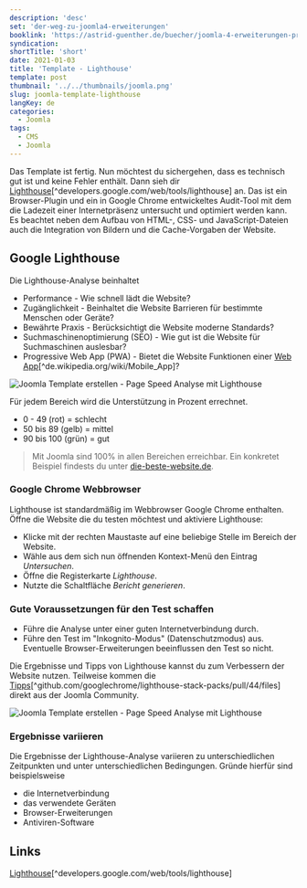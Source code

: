 ```yaml
---
description: 'desc'
set: 'der-weg-zu-joomla4-erweiterungen'
booklink: 'https://astrid-guenther.de/buecher/joomla-4-erweiterungen-programmieren'
syndication:
shortTitle: 'short'
date: 2021-01-03
title: 'Template - Lighthouse'
template: post
thumbnail: '../../thumbnails/joomla.png'
slug: joomla-template-lighthouse
langKey: de
categories:
  - Joomla
tags:
  - CMS
  - Joomla
---
```












Das Template ist fertig. Nun möchtest du sichergehen, dass es technisch gut ist und keine Fehler enthält. Dann sieh dir [Lighthouse](https://developers.google.com/web/tools/lighthouse)[^developers.google.com/web/tools/lighthouse] an. Das ist ein Browser-Plugin und ein in Google Chrome entwickeltes Audit-Tool mit dem die Ladezeit einer Internetpräsenz untersucht und optimiert werden kann. Es beachtet neben dem Aufbau von HTML-, CSS- und JavaScript-Dateien auch die Integration von Bildern und die Cache-Vorgaben der Website.<!-- \index{Google Lighthoause} --><!-- \index{Template!Performance, Zugänglichkeit, Accessibility, Bewährte Praxis, SEO,PWA} -->

## Google Lighthouse

Die Lighthouse-Analyse beinhaltet

- Performance - Wie schnell lädt die Website?
- Zugänglichkeit - Beinhaltet die Website Barrieren für bestimmte Menschen oder Geräte?
- Bewährte Praxis - Berücksichtigt die Website moderne Standards?
- Suchmaschinenoptimierung (SEO) - Wie gut ist die Website für Suchmaschinen auslesbar?
- Progressive Web App (PWA) - Bietet die Website Funktionen einer [Web App](https://de.wikipedia.org/wiki/Mobile_App)[^de.wikipedia.org/wiki/Mobile_App]?

![Joomla Template erstellen - Page Speed Analyse mit Lighthouse](/images/j4x47x1.png)

Für jedem Bereich wird die Unterstützung in Prozent errechnet.

- 0 - 49 (rot) = schlecht
- 50 bis 89 (gelb) = mittel
- 90 bis 100 (grün) = gut

> Mit Joomla sind 100% in allen Bereichen erreichbar. Ein konkretet Beispiel findests du unter [die-beste-website.de](https://die-beste-website.de/test/lighthouse).

### Google Chrome Webbrowser

Lighthouse ist standardmäßig im Webbrowser Google Chrome enthalten. Öffne die Website die du testen möchtest und aktiviere Lighthouse:

- Klicke mit der rechten Maustaste auf eine beliebige Stelle im Bereich der Website.
- Wähle aus dem sich nun öffnenden Kontext-Menü den Eintrag _Untersuchen_.
- Öffne die Registerkarte _Lighthouse_.
- Nutzte die Schaltfläche _Bericht generieren_.

### Gute Voraussetzungen für den Test schaffen

- Führe die Analyse unter einer guten Internetverbindung durch.
- Führe den Test im "Inkognito-Modus" (Datenschutzmodus) aus. Eventuelle Browser-Erweiterungen beeinflussen den Test so nicht.

Die Ergebnisse und Tipps von Lighthouse kannst du zum Verbessern der Website nutzen. Teilweise kommen die [Tipps](https://github.com/GoogleChrome/lighthouse-stack-packs/pull/44/files)[^github.com/googlechrome/lighthouse-stack-packs/pull/44/files] direkt aus der Joomla Community.

![Joomla Template erstellen - Page Speed Analyse mit Lighthouse](/images/j4x47x2.png)

### Ergebnisse variieren

Die Ergebnisse der Lighthouse-Analyse variieren zu unterschiedlichen Zeitpunkten und unter unterschiedlichen Bedingungen. Gründe hierfür sind beispielsweise

- die Internetverbindung
- das verwendete Geräten
- Browser-Erweiterungen
- Antiviren-Software

## Links

[Lighthouse](https://developers.google.com/web/tools/lighthouse)[^developers.google.com/web/tools/lighthouse]
<img src="https://vg08.met.vgwort.de/na/251f86b31a7c4cb691826d5abb59f824" width="1" height="1" alt="">
